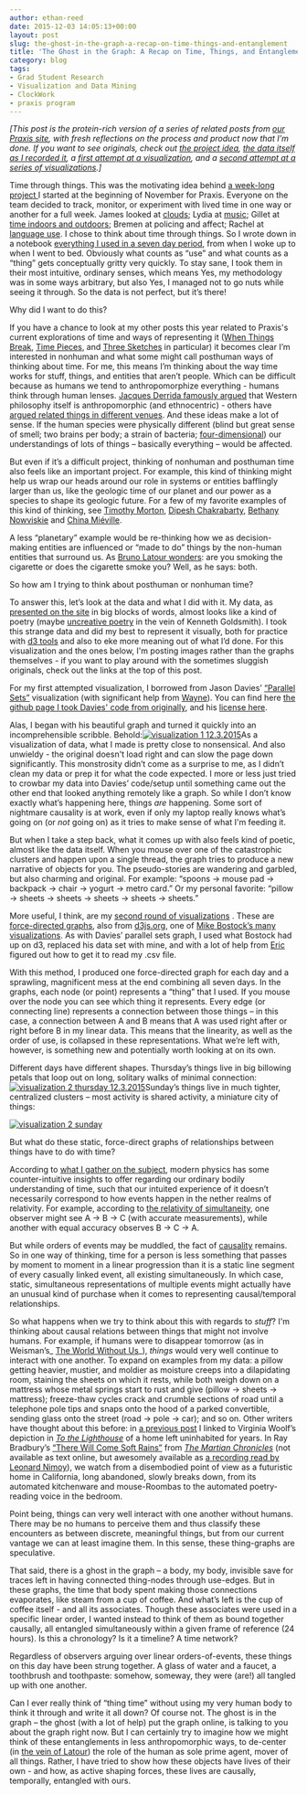 ```yaml
---
author: ethan-reed
date: 2015-12-03 14:05:13+00:00
layout: post
slug: the-ghost-in-the-graph-a-recap-on-time-things-and-entanglement
title: 'The Ghost in the Graph: A Recap on Time, Things, and Entanglement'
category: blog
tags:
- Grad Student Research
- Visualization and Data Mining
- ClockWork
- praxis program
---
```


_[This post is the protein-rich version of a series of related posts from [our Praxis site](http://praxis.scholarslab.org/), with fresh reflections on the process and product now that I’m done. If you want to see originals, check out [the project idea](http://praxis.scholarslab.org/memo/2015/11/02/11-2-week-project-time-through-things/), [the data itself as I recorded it](http://praxis.scholarslab.org/blog/2015/11/12/everything-i-used-in-a-seven-day-period/), a [first attempt at a visualization](http://praxis.scholarslab.org/blog/2015/11/18/visualizing-everything-i-used/), and a [second attempt at a series of visualizatio](http://praxis.scholarslab.org/blog/2015/11/20/visualization--2-of-everything-i-used-in-a-seven-day-period/)[ns](http://praxis.scholarslab.org/blog/2015/11/20/visualization--2-of-everything-i-used-in-a-seven-day-period/).]_

Time through things. This was the motivating idea behind [a week-long project ](http://praxis.scholarslab.org/memo/2015/11/02/11-2-week-project-time-through-things/)I started at the beginning of November for Praxis. Everyone on the team decided to track, monitor, or experiment with lived time in one way or another for a full week. James looked at [clouds](http://praxis.scholarslab.org/memo/2015/11/11/cloud-data/); Lydia at [music](http://praxis.scholarslab.org/memo/2015/10/31/music-tracking-update/); Gillet at [time indoors and outdoors](http://praxis.scholarslab.org/memo/2015/11/18/outside-time/); Bremen at policing and affect; Rachel at [language use](http://praxis.scholarslab.org/blog/2015/11/18/f-bomb/). I chose to think about time through things. So I wrote down in a notebook [everything I used in a seven day period](http://praxis.scholarslab.org/blog/2015/11/12/everything-i-used-in-a-seven-day-period/), from when I woke up to when I went to bed. Obviously what counts as “use” and what counts as a “thing” gets conceptually gritty very quickly. To stay sane, I took them in their most intuitive, ordinary senses, which means Yes, my methodology was in some ways arbitrary, but also Yes, I managed not to go nuts while seeing it through. So the data is not perfect, but it’s there!

Why did I want to do this?

If you have a chance to look at my other posts this year related to Praxis's current explorations of time and ways of representing it ([When Things Break](http://scholarslab.org/digital-humanities/inktober-1021-when-things-break/), [Time Pieces](http://scholarslab.org/digital-humanities/inktober-1013-time-pieces-and-graphs/), and [Three Sketches](http://scholarslab.org/digital-humanities/inktober-105-three-sketches/) in particular) it becomes clear I’m interested in nonhuman and what some might call posthuman ways of thinking about time. For me, this means I’m thinking about the way time works for stuff, things, and entities that aren’t people. Which can be difficult because as humans we tend to anthropomorphize everything - humans think through human lenses. [Jacques Derrida famously argued](http://www.iep.utm.edu/met-phen/#H4) that Western philosophy itself is anthropomorphic (and ethnocentric) - others have [argued related things in different venues](http://press.uchicago.edu/ucp/books/book/chicago/M/bo3637992.html). And these ideas make a lot of sense. If the human species were physically different (blind but great sense of smell; two brains per body; a strain of bacteria; [four-dimensional](https://en.wikipedia.org/wiki/Tralfamadore#Slaughterhouse-Five)) our understandings of lots of things – basically everything – would be affected.

But even if it’s a difficult project, thinking of nonhuman and posthuman time also feels like an important project. For example, this kind of thinking might help us wrap our heads around our role in systems or entities bafflingly larger than us, like the geologic time of our planet and our power as a species to shape its geologic future. For a few of my favorite examples of this kind of thinking, see [Timothy Morton](https://www.upress.umn.edu/book-division/books/hyperobjects), [Dipesh Chakrabarty](http://www.jstor.org/stable/10.1086/596640), [Bethany Nowviskie](http://nowviskie.org/2014/anthropocene/) and [China Miéville](http://salvage.zone/in-print/the-limits-of-utopia/).

A less “planetary” example would be re-thinking how we as decision-making entities are influenced or “made to do” things by the non-human entities that surround us. As [Bruno Latour wonders](http://www.jstor.org/stable/20167474?seq=1#page_scan_tab_contents): are you smoking the cigarette or does the cigarette smoke you? Well, as he says: both.

So how am I trying to think about posthuman or nonhuman time?

To answer this, let’s look at the data and what I did with it. My data, as [presented on the site](http://praxis.scholarslab.org/blog/2015/11/12/everything-i-used-in-a-seven-day-period/) in big blocks of words, almost looks like a kind of poetry (maybe [uncreative poetry](http://chronicle.com/article/Uncreative-Writing/128908/) in the vein of Kenneth Goldsmith). I took this strange data and did my best to represent it visually, both for practice with [d3 tools](http://d3js.org/) and also to eke more meaning out of what I’d done. For this visualization and the ones below, I'm posting images rather than the graphs themselves - if you want to play around with the sometimes sluggish originals, check out the links at the top of this post.

For my first attempted visualization, I borrowed from Jason Davies’ [“Parallel Sets”](https://www.jasondavies.com/parallel-sets/) visualization (with significant help from [Wayne](https://twitter.com/wayne_graham)). You can find here [the github page I took Davies' code from originally](https://github.com/jasondavies/d3-parsets), and his [license here](https://github.com/jasondavies/d3-parsets/blob/master/LICENSE).

Alas, I began with his beautiful graph and turned it quickly into an incomprehensible scribble. Behold:[![visualization 1 12.3.2015](http://static.scholarslab.org/wp-content/uploads/2015/12/visualization-1-12.3.2015.png)](http://static.scholarslab.org/wp-content/uploads/2015/12/visualization-1-12.3.2015.png)As a visualization of data, what I made is pretty close to nonsensical. And also unwieldy - the original doesn't load right and can slow the page down significantly. This monstrosity didn’t come as a surprise to me, as I didn’t clean my data or prep it for what the code expected. I more or less just tried to crowbar my data into Davies’ code/setup until something came out the other end that looked anything remotely like a graph. So while I don’t know exactly what’s happening here, things _are_ happening. Some sort of nightmare causality is at work, even if only my laptop really knows what’s going on (or _not_ going on) as it tries to make sense of what I'm feeding it.

But when I take a step back, what it comes up with also feels kind of poetic, almost like the data itself. When you mouse over one of the catastrophic clusters and happen upon a single thread, the graph tries to produce a new narrative of objects for you. The pseudo-stories are wandering and garbled, but also charming and original. For example: “spoons -> mouse pad -> backpack -> chair -> yogurt -> metro card.” Or my personal favorite: “pillow -> sheets -> sheets -> sheets -> sheets -> sheets.”

More useful, I think, are my [second round of visualizations](http://praxis.scholarslab.org/blog/2015/11/20/visualization--2-of-everything-i-used-in-a-seven-day-period/) . These are [force-directed graphs](http://bl.ocks.org/mbostock/4062045), also from [d3js.org](http://d3js.org/), one of [Mike Bostock’s many visualizations](http://bost.ocks.org/mike/). As with Davies’ parallel sets graph, I used what Bostock had up on d3, replaced his data set with mine, and with a lot of help from [Eric](http://scholarslab.org/people/eric-rochester/) figured out how to get it to read my .csv file.

With this method, I produced one force-directed graph for each day and a sprawling, magnificent mess at the end combining all seven days. In the graphs, each node (or point) represents a “thing” that I used. If you mouse over the node you can see which thing it represents. Every edge (or connecting line) represents a connection between those things – in this case, a connection between A and B means that A was used right after or right before B in my linear data. This means that the linearity, as well as the order of use, is collapsed in these representations. What we’re left with, however, is something new and potentially worth looking at on its own.

Different days have different shapes. Thursday’s things live in big billowing petals that loop out on long, solitary walks of minimal connection:[![visualization 2 thursday 12.3.2015](http://static.scholarslab.org/wp-content/uploads/2015/12/visualization-2-thursday-12.3.2015.png)](http://static.scholarslab.org/wp-content/uploads/2015/12/visualization-2-thursday-12.3.2015.png)Sunday’s things live in much tighter, centralized clusters – most activity is shared activity, a miniature city of things:


[![visualization 2 sunday](http://static.scholarslab.org/wp-content/uploads/2015/12/visualization-2-sunday.png)](http://static.scholarslab.org/wp-content/uploads/2015/12/visualization-2-sunday.png)


But what do these static, force-direct graphs of relationships between things have to do with time?

According to [what I gather on the subject](https://www.youtube.com/watch?v=YycAzdtUIko), modern physics has some counter-intuitive insights to offer regarding our ordinary bodily understanding of time, such that our intuited experience of it doesn’t necessarily correspond to how events happen in the nether realms of relativity. For example, according to [the relativity of simultaneity](https://en.wikipedia.org/wiki/Relativity_of_simultaneity), one observer might see A -> B -> C (with accurate measurements), while another with equal accuracy observes B -> C -> A.

But while orders of events may be muddled, the fact of [causality](https://en.wikipedia.org/wiki/Causality_(physics)#Cause_and_effect_in_physics) remains. So in one way of thinking, time for a person is less something that passes by moment to moment in a linear progression than it is a static line segment of every casually linked event, all existing simultaneously. In which case, static, simultaneous representations of multiple events might actually have an unusual kind of purchase when it comes to representing causal/temporal relationships.

So what happens when we try to think about this with regards to _stuff_? I'm thinking about causal relations between things that might not involve humans. For example, if humans were to disappear tomorrow (as in Weisman’s_ [The World Without Us](http://www.worldwithoutus.com/index2.html)_), _things_ would very well continue to interact with one another. To expand on examples from my data: a pillow getting heavier, mustier, and moldier as moisture creeps into a dilapidating room, staining the sheets on which it rests, while both weigh down on a mattress whose metal springs start to rust and give (pillow -> sheets -> mattress); freeze-thaw cycles crack and crumble sections of road until a telephone pole tips and snaps onto the hood of a parked convertible, sending glass onto the street (road -> pole -> car); and so on. Other writers have thought about this before: in [a previous post](http://scholarslab.org/digital-humanities/inktober-1021-when-things-break/) I linked to Virginia Woolf’s depiction in _[To the Lighthouse](https://en.wikipedia.org/wiki/To_the_Lighthouse)_ of a home left uninhabited for years. In Ray Bradbury’s [“There Will Come Soft Rains”](https://en.wikipedia.org/wiki/There_Will_Come_Soft_Rains_(short_story)) from _[The Martian Chronicles](https://en.wikipedia.org/wiki/The_Martian_Chronicles)_ (not available as text online, but awesomely available as [a recording read by Leonard Nimoy](https://www.youtube.com/watch?v=LzhlU8rXgHc)), we watch from a disembodied point of view as a futuristic home in California, long abandoned, slowly breaks down, from its automated kitchenware and mouse-Roombas to the automated poetry-reading voice in the bedroom.

Point being, things can very well interact with one another without humans. There may be no humans to perceive them and thus classify these encounters as between discrete, meaningful things, but from our current vantage we can at least imagine them. In this sense, these thing-graphs are speculative.

That said, there is a ghost in the graph – a body, my body, invisible save for traces left in having connected thing-nodes through use-edges. But in these graphs, the time that body spent making those connections evaporates, like steam from a cup of coffee. And what’s left is the cup of coffee itself - and all its associates. Though these associates were used in a specific linear order, I wanted instead to think of them as bound together causally, all entangled simultaneously within a given frame of reference (24 hours). Is this a chronology? Is it a timeline? A time network?

Regardless of observers arguing over linear orders-of-events, these things on this day have been strung together. A glass of water and a faucet, a toothbrush and toothpaste: somehow, someway, they were (are!) all tangled up with one another.

Can I ever really think of “thing time” without using my very human body to think it through and write it all down? Of course not. The ghost is in the graph – the ghost (with a lot of help) put the graph online, is talking to you about the graph right now. But I can certainly try to imagine how we might think of these entanglements in less anthropomorphic ways, to de-center (in [the vein of Latour](https://en.wikipedia.org/wiki/Actor%E2%80%93network_theory)) the role of the human as sole prime agent, mover of all things. Rather, I have tried to show how these objects have lives of their own - and how, as active shaping forces, these lives are causally, temporally, entangled with ours.
